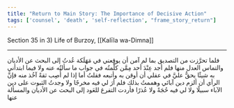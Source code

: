 ```yaml
---
title: "Return to Main Story: The Importance of Decisive Action"
tags: ['counsel', 'death', 'self-reflection', "frame_story_return"]
---
```


 Section 35 in 3) Life of Burzoy, [[Kalīla wa-Dimna]]

---
فلما تحرَّزت من التصديق بما لم آمن أن يوقِعني في مَهَلَكة عُدتُ إلى البحث عن الأديان والتماس العدل منها فلم أجد عِنْدَ أحد مِمَّن كلَّمتُه  في جواب ما سألتُه عنه ولا فيما ابتدأني به  شيئًا يحقُّ عليَّ في عقلي أن أوقن به وأتبعه فقلتُ أما إذا لم أُصِب ثقةً آخُذ منه فإنَّ الرأي أن ألزم دين آبائي وهممتُ بذلك فلم أرَ لي فيه مخرجًا ولا وجدتُ الثبوت على دين الآباء سبيلًا ولا لي فيه حُجَةً ولا عُذرًا فأردت التفرغ للعَود إلى البحث عن الأديان والمسألة عنها

